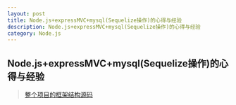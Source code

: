 ```yaml
---
layout: post
title: Node.js+expressMVC+mysql(Sequelize操作)的心得与经验
description: Node.js+expressMVC+mysql(Sequelize操作)的心得与经验
category: Node.js
---
```


## Node.js+expressMVC+mysql(Sequelize操作)的心得与经验

> [整个项目的框架结构源码](https://github.com/StevenJack1/movie/tree/master/%E4%BB%A3%E7%A0%81)

